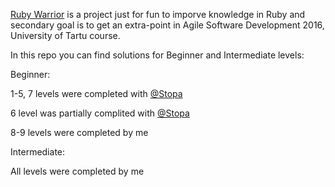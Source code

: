 [Ruby Warrior](https://www.bloc.io/ruby-warrior#/) is a project just for fun to imporve knowledge in Ruby and secondary goal is to get an extra-point in Agile Software Development 2016, University of Tartu course. 

In this repo you can find solutions for Beginner and Intermediate levels:

Beginner:

1-5, 7 levels were completed with [@Stopa](https://github.com/Stopa)

6 level was partially complited with [@Stopa](https://github.com/Stopa)

8-9 levels were completed by me

Intermediate:

All levels were completed by me
